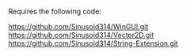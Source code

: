 Requires the following code:

https://github.com/Sinusoid314/WinGUI.git
https://github.com/Sinusoid314/Vector2D.git
https://github.com/Sinusoid314/String-Extension.git

